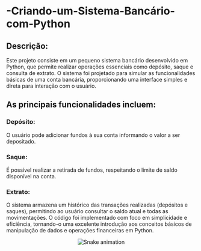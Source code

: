 # -Criando-um-Sistema-Bancário-com-Python

## Descrição: 
Este projeto consiste em um pequeno sistema bancário desenvolvido em Python, que permite realizar operações essenciais como depósito, saque e consulta de extrato. O sistema foi projetado para simular as funcionalidades básicas de uma conta bancária, proporcionando uma interface simples e direta para interação com o usuário.

## As principais funcionalidades incluem:

### Depósito: 
O usuário pode adicionar fundos à sua conta informando o valor a ser depositado.
### Saque:
É possível realizar a retirada de fundos, respeitando o limite de saldo disponível na conta.
### Extrato:
O sistema armazena um histórico das transações realizadas (depósitos e saques), permitindo ao usuário consultar o saldo atual e todas as movimentações.
O código foi implementado com foco em simplicidade e eficiência, tornando-o uma excelente introdução aos conceitos básicos de manipulação de dados e operações financeiras em Python.

<div align="center">

  ![Snake animation](https://github.com/danielbped/danielbped/blob/output/github-contribution-grid-snake.svg)
  
</div>

